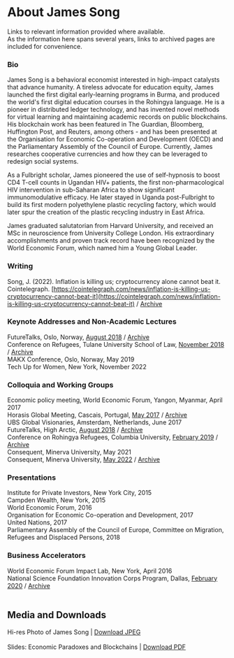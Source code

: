 # About James Song<br>
Links to relevant information provided where available.<br>
As the information here spans several years, links to archived pages are included for convenience.<br>
### Bio<br>
James Song is a behavioral economist interested in high-impact catalysts that advance humanity. A tireless advocate for education equity, James launched the first digital early-learning programs in Burma, and produced the world's first digital education courses in the Rohingya language. He is a pioneer in distributed ledger technology, and has invented novel methods for virtual learning and maintaining academic records on public blockchains. His blockchain work has been featured in The Guardian, Bloomberg, Huffington Post, and Reuters, among others - and has been presented at the Organisation for Economic Co-operation and Development (OECD) and the Parliamentary Assembly of the Council of Europe. Currently, James researches cooperative currencies and how they can be leveraged to redesign social systems.<br>

As a Fulbright scholar, James pioneered the use of self-hypnosis to boost CD4 T-cell counts in Ugandan HIV+ patients, the first non-pharmacological HIV intervention in sub-Saharan Africa to show significant immunomodulative efficacy. He later stayed in Uganda post-Fulbright to build its first modern polyethylene plastic recycling factory, which would later spur the creation of the plastic recycling industry in East Africa.<br>

James graduated salutatorian from Harvard University, and received an MSc in neuroscience from University College London. His extraordinary accomplishments and proven track record have been recognized by the World Economic Forum, which named him a Young Global Leader.<br>

### Writing<br>
Song, J. (2022). Inflation is killing us; cryptocurrency alone cannot beat it. Cointelegraph. [https://cointelegraph.com/news/inflation-is-killing-us-cryptocurrency-cannot-beat-it](https://cointelegraph.com/news/inflation-is-killing-us-cryptocurrency-cannot-beat-it) / [Archive](http://web.archive.org/web/20221105043357/https://cointelegraph.com/news/inflation-is-killing-us-cryptocurrency-cannot-beat-it)<br>

### Keynote Addresses and Non-Academic Lectures<br>
FutureTalks, Oslo, Norway, [August 2018](https://www.futuretalks.today/) / [Archive](http://web.archive.org/web/20220820065620/https://www.futuretalks.today/)<br>
Conference on Refugees, Tulane University School of Law, [November 2018](https://events.tulane.edu/content/conference-refugees) / [Archive](http://web.archive.org/web/20181117223533/http://www.cvent.com/events/refugees-endure-wwii-displaced-persons-vs-today-and-the-lessons-learned/agenda-2276d162c5154185afc4a27a3ade676a.aspx)<br>
MAKX Conference, Oslo, Norway, May 2019<br>
Tech Up for Women, New York, November 2022<br>
### Colloquia and Working Groups<br>
Economic policy meeting, World Economic Forum, Yangon, Myanmar, April 2017<br>
Horasis Global Meeting, Cascais, Portugal, [May 2017](https://horasis.org/wp-content/uploads/Horasis_Global_Meeting_2017-programme-1.pdf) / [Archive](http://web.archive.org/web/20220822212319/https://horasis.org/wp-content/uploads/Horasis_Global_Meeting_2017-programme-1.pdf)<br>
UBS Global Visionaries, Amsterdam, Netherlands, June 2017<br>
FutureTalks, High Arctic, [August 2018](https://www.futuretalks.today/) / [Archive](http://web.archive.org/web/20220820065620/https://www.futuretalks.today/)<br>
Conference on Rohingya Refugees, Columbia University, [February 2019](https://freerohingyacoalition.org/en/conference-on-rohingya-to-be-held-in-new-york-next-week/) / [Archive](http://web.archive.org/web/20220820070420/https://freerohingyacoalition.org/en/conference-on-rohingya-to-be-held-in-new-york-next-week/)<br>
Consequent, Minerva University, May 2021<br>
Consequent, Minerva University, [May 2022](https://consequent.minerva.edu/participants) / [Archive](http://web.archive.org/web/20220820063802/https://consequent.minerva.edu/participants)<br>
### Presentations<br>
Institute for Private Investors, New York City, 2015<br>
Campden Wealth, New York, 2015<br>
World Economic Forum, 2016<br>
Organisation for Economic Co-operation and Development, 2017<br>
United Nations, 2017<br>
Parliamentary Assembly of the Council of Europe, Committee on Migration, Refugees and Displaced Persons, 2018<br>
### Business Accelerators<br>
World Economic Forum Impact Lab, New York, April 2016<br>
National Science Foundation Innovation Corps Program, Dallas, [February 2020](https://pitchbook.com/profiles/company/494465-86#overview) / [Archive](http://web.archive.org/web/20220901221758/https://pitchbook.com/profiles/company/494465-86)<br>
<br>
## Media and Downloads<br>
Hi-res Photo of James Song | [Download JPEG](https://raw.githubusercontent.com/building-burma/Public-Files/main/JSongSpeakingHiRes.jpg)<br>
<br>
Slides: Economic Paradoxes and Blockchains | [Download PDF](https://raw.githubusercontent.com/building-burma/Public-Files/main/Economic%20Paradoxes%20PUBLIC.pdf)<br>
